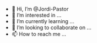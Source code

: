 - 👋 Hi, I’m @Jordi-Pastor
- 👀 I’m interested in ...
- 🌱 I’m currently learning ...
- 💞️ I’m looking to collaborate on ...
- 📫 How to reach me ...

<!---
Jordi-Pastor/Jordi-Pastor is a ✨ special ✨ repository because its `README.md` (this file) appears on your GitHub profile.
You can click the Preview link to take a look at your changes.
--->
